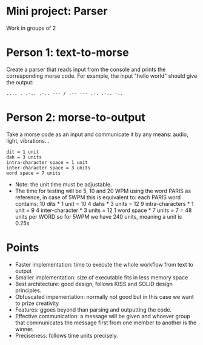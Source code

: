 # Mini project: Parser
Work in groups of 2

# Person 1: text-to-morse 
Create a parser that reads input from the console and prints the corresponding morse code.
For example, the input "hello world" should give the output:
```
.... . .-.. .-.. --- / .-- --- .-. .-.. -..
```
# Person 2: morse-to-output
Take a morse code as an input and communicate it by any means: audio, light, vibrations...
```
dit = 1 unit
dah = 3 units
intra-character space = 1 unit
inter-character space = 3 units
word space = 7 units
```

- Note: the unit time must be adjustable. 
- The time for testing will be 5, 10 and 20 WPM using the word PARIS as reference, in case of 5WPM this is equivalent to:
each PARIS word contains:
    10 dits * 1 unit = 10
    4 dahs * 3 units = 12
    9 intra-characters * 1 unit = 9
    4 inter-character * 3 units = 12 
    1 word space * 7 units =  7
= 48 units per WORD
so for 5WPM we have 240 units, meaning a unit is 0.25s


# Points
- Faster implementation: time to execute the whole workflow from text to output
- Smaller implementation: size of executable fits in less memory space
- Best architecture: good design, follows KISS and SOLID design principles.
- Obfuscated impementation: normally not good but in this case we want to prize creativity
- Features: ggoes beyond than parsing and outputting the code.
- Effective communication: a message will be given and whoever group that communicates the message first from one member to another is the winner.
- Preciseness: follows time units precisely.
